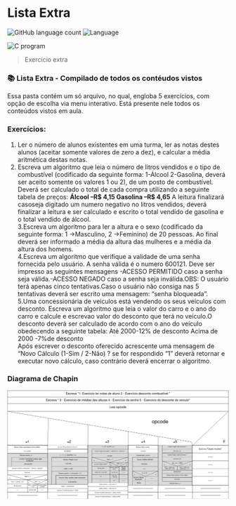 # Lista Extra 



![GitHub language count](https://img.shields.io/github/languages/count/yxav/proglogic?style=for-the-badge)
![Language](https://img.shields.io/badge/Language-C-blue?style=for-the-badge&logo=appveyor)


<img src="https://cdn.hswstatic.com/gif/c-program.jpg" alt="C program">

> Exercício extra

### 📚 Lista Extra - Compilado de todos os contéudos vistos

Essa pasta contém um só arquivo, no qual, engloba 5 exercícios, com opção de escolha via menu interativo. Está presente nele todos os conteúdos vistos em aula.  



### Exercícios: 
  1. Ler o número de alunos existentes em uma turma, ler as notas destes alunos (aceitar somente valores de zero a dez), e calcular a média aritmética destas notas.  
  2. Escreva um algoritmo que leia o número de litros vendidos e o tipo de combustível (codificado da seguinte forma: 1-Álcool 2-Gasolina, deverá ser aceito somente os valores 1 ou 2), de um posto de combustível. Deverá ser calculado o total de cada compra utilizando a seguinte tabela de preços:
	**Álcool –R$ 4,15
	Gasolina –R$ 4,65**
	A leitura finalizará casoseja digitado um numero negativo no litros vendidos, deverá finalizar a leitura e ser calculado e escrito o total vendido de gasolina e o total vendido de álcool.  
	3.Escreva um algoritmo para ler a altura e o sexo (codificado da seguinte forma: 1 →Masculino, 2 →Feminino) de 20 pessoas. Ao final deverá ser informado a média da altura das mulheres e a média da altura dos homens.  
    4.Escreva um algoritmo que verifique a validade de uma senha fornecida pelo usuário. A senha válida é o numero 600121. Deve ser impresso as seguintes mensagens -ACESSO PERMITIDO caso a senha seja válida.-ACESSO NEGADO  caso a senha seja inválida.OBS: O usuário terá  apenas cinco tentativas.Caso o usuário não consiga nas 5 tentativas deverá ser escrito uma mensagem: “senha bloqueada”.  
	5.Uma concessionária de veículos está vendendo os seus veículos com desconto. Escreva um algoritmo que leia o valor do carro e o ano do carro e calcule e escrevao valor do desconto que terá no veículo.O desconto deverá ser calculado de acordo com o ano do veículo obedecendo a seguinte tabela: 
	Até 2000-12% de desconto
	Acima de 2000 -7%de desconto  
	Após escrever o desconto oferecido acrescente uma mensagem de “Novo Cálculo (1-Sim / 2-Não) ? se for respondido “1” deverá retornar e executar novo cálculo, caso contrário deverá encerrar o algoritmo.





### Diagrama de Chapin
![](https://github.com/Yxav/proglogic/blob/apnp/lista_extra/lista_extra.png)


